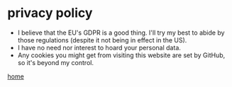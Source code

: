 privacy policy
==============

* I believe that the EU's GDPR is a good thing. I'll try my best to abide by those regulations (despite it not being in effect in the US).
* I have no need nor interest to hoard your personal data.
* Any cookies you might get from visiting this website are set by GitHub, so it's beyond my control.

[home](index)
